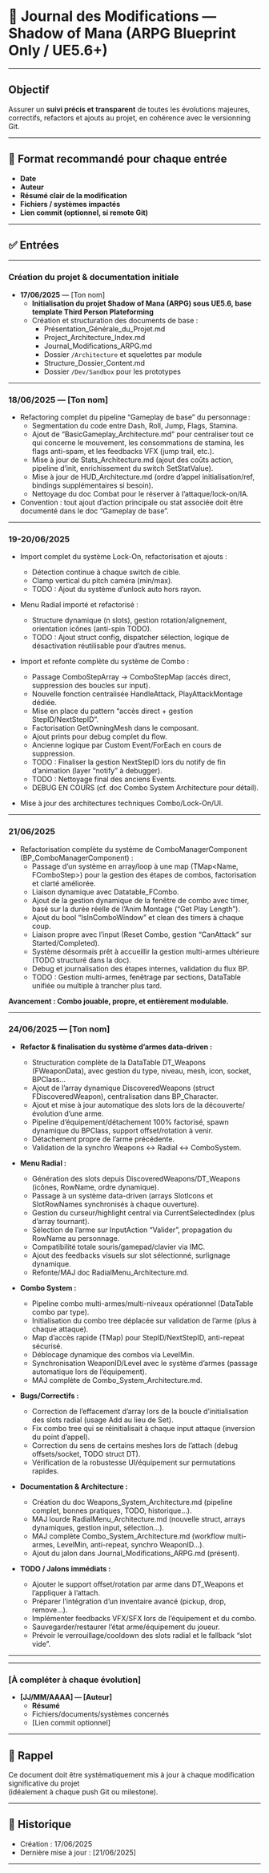 # 📝 Journal des Modifications — Shadow of Mana (ARPG Blueprint Only / UE5.6+)

---

## Objectif

Assurer un **suivi précis et transparent** de toutes les évolutions majeures, correctifs, refactors et ajouts au projet, en cohérence avec le versionning Git.

---

## 🔖 Format recommandé pour chaque entrée

- **Date**
- **Auteur**
- **Résumé clair de la modification**
- **Fichiers / systèmes impactés**
- **Lien commit (optionnel, si remote Git)**

---

## ✅ Entrées

---

### Création du projet & documentation initiale

- **17/06/2025** — [Ton nom]
    - **Initialisation du projet Shadow of Mana (ARPG) sous UE5.6, base template Third Person Plateforming**
    - Création et structuration des documents de base :
        - Présentation_Générale_du_Projet.md
        - Project_Architecture_Index.md
        - Journal_Modifications_ARPG.md
        - Dossier `/Architecture` et squelettes par module
        - Structure_Dossier_Content.md
        - Dossier `/Dev/Sandbox` pour les prototypes

---

### 18/06/2025 — [Ton nom]
- Refactoring complet du pipeline “Gameplay de base” du personnage :  
    - Segmentation du code entre Dash, Roll, Jump, Flags, Stamina.
    - Ajout de “BasicGameplay_Architecture.md” pour centraliser tout ce qui concerne le mouvement, les consommations de stamina, les flags anti-spam, et les feedbacks VFX (jump trail, etc.).
    - Mise à jour de Stats_Architecture.md (ajout des coûts action, pipeline d’init, enrichissement du switch SetStatValue).
    - Mise à jour de HUD_Architecture.md (ordre d’appel initialisation/ref, bindings supplémentaires si besoin).
    - Nettoyage du doc Combat pour le réserver à l’attaque/lock-on/IA.
- Convention : tout ajout d’action principale ou stat associée doit être documenté dans le doc “Gameplay de base”.

---
### 19-20/06/2025

- Import complet du système Lock-On, refactorisation et ajouts :
    - Détection continue à chaque switch de cible.
    - Clamp vertical du pitch caméra (min/max).
    - TODO : Ajout du système d’unlock auto hors rayon.
- Menu Radial importé et refactorisé :
    - Structure dynamique (n slots), gestion rotation/alignement, orientation icônes (anti-spin TODO).
    - TODO : Ajout struct config, dispatcher sélection, logique de désactivation réutilisable pour d’autres menus.
- Import et refonte complète du système de Combo :
    - Passage ComboStepArray -> ComboStepMap (accès direct, suppression des boucles sur input).
    - Nouvelle fonction centralisée HandleAttack, PlayAttackMontage dédiée.
    - Mise en place du pattern “accès direct + gestion StepID/NextStepID”.
    - Factorisation GetOwningMesh dans le composant.
    - Ajout prints pour debug complet du flow.
    - Ancienne logique par Custom Event/ForEach en cours de suppression.
    - TODO : Finaliser la gestion NextStepID lors du notify de fin d’animation (layer “notify” à debugger).
    - TODO : Nettoyage final des anciens Events.
    - DEBUG EN COURS (cf. doc Combo System Architecture pour détail).

- Mise à jour des architectures techniques Combo/Lock-On/UI.

---
### 21/06/2025

- Refactorisation complète du système de ComboManagerComponent (BP_ComboManagerComponent) :
    - Passage d’un système en array/loop à une map (TMap<Name, FComboStep>) pour la gestion des étapes de combos, factorisation et clarté améliorée.
    - Liaison dynamique avec Datatable_FCombo.
    - Ajout de la gestion dynamique de la fenêtre de combo avec timer, basé sur la durée réelle de l’Anim Montage (“Get Play Length”).
    - Ajout du bool “IsInComboWindow” et clean des timers à chaque coup.
    - Liaison propre avec l’input (Reset Combo, gestion “CanAttack” sur Started/Completed).
    - Système désormais prêt à accueillir la gestion multi-armes ultérieure (TODO structuré dans la doc).
    - Debug et journalisation des étapes internes, validation du flux BP.
    - TODO : Gestion multi-armes, fenêtrage par sections, DataTable unifiée ou multiple à trancher plus tard.

**Avancement : Combo jouable, propre, et entièrement modulable.**

---
### 24/06/2025 — [Ton nom]
- **Refactor & finalisation du système d’armes data-driven :**
    - Structuration complète de la DataTable DT_Weapons (FWeaponData), avec gestion du type, niveau, mesh, icon, socket, BPClass…
    - Ajout de l’array dynamique DiscoveredWeapons (struct FDiscoveredWeapon), centralisation dans BP_Character.
    - Ajout et mise à jour automatique des slots lors de la découverte/évolution d’une arme.
    - Pipeline d’équipement/détachement 100% factorisé, spawn dynamique du BPClass, support offset/rotation à venir.
    - Détachement propre de l’arme précédente.
    - Validation de la synchro Weapons <-> Radial <-> ComboSystem.

- **Menu Radial :**
    - Génération des slots depuis DiscoveredWeapons/DT_Weapons (icônes, RowName, ordre dynamique).
    - Passage à un système data-driven (arrays SlotIcons et SlotRowNames synchronisés à chaque ouverture).
    - Gestion du curseur/highlight central via CurrentSelectedIndex (plus d’array tournant).
    - Sélection de l’arme sur InputAction “Valider”, propagation du RowName au personnage.
    - Compatibilité totale souris/gamepad/clavier via IMC.
    - Ajout des feedbacks visuels sur slot sélectionné, surlignage dynamique.
    - Refonte/MAJ doc RadialMenu_Architecture.md.

- **Combo System :**
    - Pipeline combo multi-armes/multi-niveaux opérationnel (DataTable combo par type).
    - Initialisation du combo tree déplacée sur validation de l’arme (plus à chaque attaque).
    - Map d’accès rapide (TMap) pour StepID/NextStepID, anti-repeat sécurisé.
    - Déblocage dynamique des combos via LevelMin.
    - Synchronisation WeaponID/Level avec le système d’armes (passage automatique lors de l’équipement).
    - MAJ complète de Combo_System_Architecture.md.

- **Bugs/Correctifs :**
    - Correction de l’effacement d’array lors de la boucle d’initialisation des slots radial (usage Add au lieu de Set).
    - Fix combo tree qui se réinitialisait à chaque input attaque (inversion du point d’appel).
    - Correction du sens de certains meshes lors de l’attach (debug offsets/socket, TODO struct DT).
    - Vérification de la robustesse UI/équipement sur permutations rapides.

- **Documentation & Architecture :**
    - Création du doc Weapons_System_Architecture.md (pipeline complet, bonnes pratiques, TODO, historique…).
    - MAJ lourde RadialMenu_Architecture.md (nouvelle struct, arrays dynamiques, gestion input, sélection…).
    - MAJ complète Combo_System_Architecture.md (workflow multi-armes, LevelMin, anti-repeat, synchro WeaponID…).
    - Ajout du jalon dans Journal_Modifications_ARPG.md (présent).

- **TODO / Jalons immédiats :**
    - Ajouter le support offset/rotation par arme dans DT_Weapons et l’appliquer à l’attach.
    - Préparer l’intégration d’un inventaire avancé (pickup, drop, remove…).
    - Implémenter feedbacks VFX/SFX lors de l’équipement et du combo.
    - Sauvegarder/restaurer l’état arme/équipement du joueur.
    - Prévoir le verrouillage/cooldown des slots radial et le fallback “slot vide”.

---


---

### [À compléter à chaque évolution]

- **[JJ/MM/AAAA] — [Auteur]**
    - **Résumé**
    - Fichiers/documents/systèmes concernés
    - [Lien commit optionnel]

---

## 📌 Rappel

Ce document doit être systématiquement mis à jour à chaque modification significative du projet  
(idéalement à chaque push Git ou milestone).

---

## 📜 Historique

- Création : 17/06/2025
- Dernière mise à jour : [21/06/2025]

---
